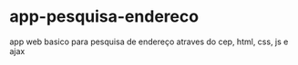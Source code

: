 # app-pesquisa-endereco
 app web basico para pesquisa de endereço atraves do cep, html, css, js e ajax
